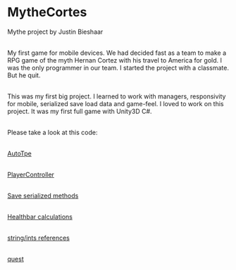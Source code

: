 # MytheCortes
Mythe project by Justin Bieshaar<br><br>

My first game for mobile devices.
We had decided fast as a team to make a RPG game of the myth Hernan Cortez with his travel to America for gold. 
I was the only programmer in our team. I started the project with a classmate. But he quit.<br><br>

This was my first big project. I learned to work with managers, responsivity for mobile, serialized save load 
data and game-feel. I loved to work on this project. It was my first full game with Unity3D C#.<br><br>

Please take a look at this code:<br><br>

[AutoTpe](https://github.com/jscotty/MytheCortes/blob/master/Assets/Scripts/Talk/AutoType.cs)<br><br>

[PlayerController](https://github.com/jscotty/MytheCortes/blob/master/Assets/Scripts/Player/PlayerController.cs)<br><br>

[Save serialized methods](https://github.com/jscotty/MytheCortes/tree/master/Assets/Scripts/data/Save)<br><br>

[Healthbar calculations](https://github.com/jscotty/MytheCortes/blob/master/Assets/Scripts/health-expbars/HitPoints.cs)<br><br>

[string/ints references](https://github.com/jscotty/MytheCortes/tree/master/Assets/Scripts/References)<br><br>

[quest](https://github.com/jscotty/MytheCortes/tree/master/Assets/Scripts/Quests)
